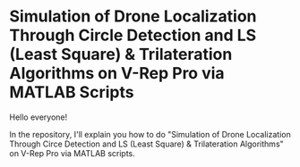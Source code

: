 # Simulation of Drone Localization Through Circle Detection and LS (Least Square) & Trilateration Algorithms on V-Rep Pro via MATLAB Scripts

Hello everyone!

In the repository, I'll explain you how to do "Simulation of Drone Localization Through Circe Detection and LS (Least Square) & Trilateration Algorithms" on V-Rep Pro via MATLAB scripts.
